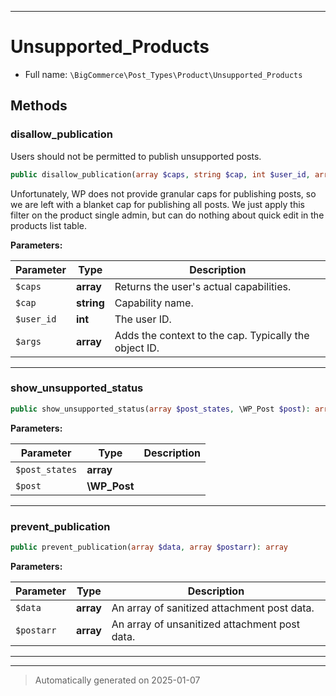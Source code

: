 ***

# Unsupported_Products





* Full name: `\BigCommerce\Post_Types\Product\Unsupported_Products`




## Methods


### disallow_publication

Users should not be permitted to publish unsupported posts.

```php
public disallow_publication(array $caps, string $cap, int $user_id, array $args): array
```

Unfortunately, WP does not provide granular caps for publishing
posts, so we are left with a blanket cap for publishing all
posts. We just apply this filter on the product single admin,
but can do nothing about quick edit in the products list table.






**Parameters:**

| Parameter | Type | Description |
|-----------|------|-------------|
| `$caps` | **array** | Returns the user&#039;s actual capabilities. |
| `$cap` | **string** | Capability name. |
| `$user_id` | **int** | The user ID. |
| `$args` | **array** | Adds the context to the cap. Typically the object ID. |





***

### show_unsupported_status



```php
public show_unsupported_status(array $post_states, \WP_Post $post): array
```








**Parameters:**

| Parameter | Type | Description |
|-----------|------|-------------|
| `$post_states` | **array** |  |
| `$post` | **\WP_Post** |  |





***

### prevent_publication



```php
public prevent_publication(array $data, array $postarr): array
```








**Parameters:**

| Parameter | Type | Description |
|-----------|------|-------------|
| `$data` | **array** | An array of sanitized attachment post data. |
| `$postarr` | **array** | An array of unsanitized attachment post data. |





***


***
> Automatically generated on 2025-01-07
